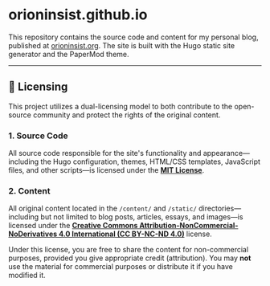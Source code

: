 # orioninsist.github.io

This repository contains the source code and content for my personal blog, published at [orioninsist.org](https://orioninsist.org). The site is built with the Hugo static site generator and the PaperMod theme.

---

## 📜 Licensing

This project utilizes a dual-licensing model to both contribute to the open-source community and protect the rights of the original content.

### 1. Source Code

All source code responsible for the site's functionality and appearance—including the Hugo configuration, themes, HTML/CSS templates, JavaScript files, and other scripts—is licensed under the **[MIT License](https://github.com/orioninsist/orioninsist.github.io/blob/main/LICENSE)**.

### 2. Content

All original content located in the `/content/` and `/static/` directories—including but not limited to blog posts, articles, essays, and images—is licensed under the **[Creative Commons Attribution-NonCommercial-NoDerivatives 4.0 International (CC BY-NC-ND 4.0)](https://creativecommons.org/licenses/by-nc-nd/4.0/)** license.

Under this license, you are free to share the content for non-commercial purposes, provided you give appropriate credit (attribution). You may **not** use the material for commercial purposes or distribute it if you have modified it.